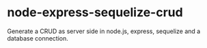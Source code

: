 # node-express-sequelize-crud
Generate a CRUD as server side in node.js, express, sequelize and a database connection.
